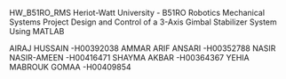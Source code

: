 HW_B51RO_RMS
Heriot-Watt University - B51RO Robotics Mechanical Systems Project
 Design and Control of a 3-Axis Gimbal Stabilizer System Using MATLAB


AIRAJ HUSSAIN			-H00392038
AMMAR ARIF ANSARI		-H00352788
NASIR NASIR-AMEEN		-H00416471
SHAYMA AKBAR			-H00364367
YEHIA MABROUK GOMAA	-H00409854


